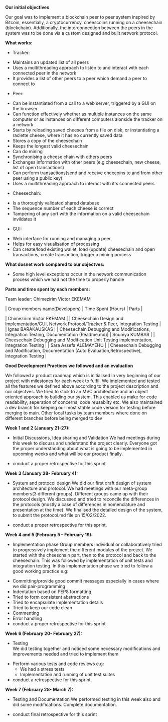 **Our initial objectives**

Our goal was to implement a blockchain peer to peer system inspired by Bitcoin, essentially, a cryptocurrency, cheescoins running on a cheesechain (blockchain). Additionally, the interconnection between the peers in the system was to be done via a custom designed and built network protocol.

**What works:**

- Tracker:

* Maintains an updated list of all peers
* Uses a multithreading approach to listen to and interact with each connected peer in the network
* It provides a list of other peers to a peer which demand a peer to connect to

- Peer:

* Can be instantiated from a call to a web server, triggered by a GUI on the browser
* Can function effectively whether as multiple instances on the same computer or as instances on different computers alonside the tracker on a network
* Starts by reloading saved cheeses from a file on disk, or instantiating a raclette cheese, where it has no currently saved data
* Stores a copy of the cheesechain
* Keeps the longest valid cheesechain
* Can do mining
* Synchronising a cheese chain with others peers
* Exchanges information with other peers (e.g cheesechain, new cheese, list of open transactions)
* Can perform transactions(send and receive cheecoins to and from other peer using a public key)
* Uses a multithreading approach to interact with it's connected peers

- Cheesechain:

* Is a thoroughly validated shared database
* The sequence number of each cheese is correct
* Tampering of any sort with the information on a valid cheesechain invildates it

- GUI:

* Web interface for running and managing a peer
* Helps for easy visualisation of processing
* Can create/load existing wallet, load (update) cheesechain and open transactions, create transaction, trigger a mining process

**What dosnet work compared to our objectves:**

- Some high level exceptions occur in the network communication process which we had not the time to properly handle

**Parts and time spent by each members:**

Team leader: Chimezirim Victor EKEMAM

| Group members name(Developers) | Time Spent (Hours) | Parts |

| Chimezirim Victor EKEMAM | | Cheesechain Design and Implementation/GUI, Network Protocol/Tracker & Peer, Integration Testing |
| Ignas BARAKAUSKAS | | Cheesechain Debugging and Modifications, Integration Testing, Documentation (Readme.md)|
| Soumya KUMBAR | | Cheesechain Debugging and Modification Unit Testing implementation, Integration Testing |
| Sara Assefa ALEMAYEHU | | Cheesechain Debugging and Modification, Documentation (Auto Evaluation,Retrospective), Integration Testing |

**Good Development Practices we followed and an evaluation**

We followed a product roadmap which is initialised in very beginning of our project with milestones for each week to fulfil. We implemented and tested all the features we defined above according to the project description and our objectves. We tried to stick to an MVC architecture and an object oriented approach to building our system. This enabled us make for code readability, seperation of concerns, code reusabilty etc. We also maintained a dev branch for keeping our most stable code version for testing before merging to main. Other local tasks by team members where done on different branches before being merged to dev

**Week 1 and 2 (January 21-27):**

- Initial Discussions, Idea sharing and Validation
  We had meetings during this week to discuss and understand the project clearly. Everyone got the proper understanding about what is going to be implemented in upcoming weeks and what will be our product finally.

* conduct a proper retrospective for this sprint.

**Week 3 (January 28- February 4):**

- System and protocol design
  We did our first draft design of system architecture and protocol. We had meetings with our meta-group members(3 different groups). Different groups came up with their protocol design. We discussed and tried to reconcile the differences in the protocols (mostly a case of differences in nomenclature and presentation at the time). We finalised the detailed design of the system, to submit the protocol.md file on 15/02/2022.

* conduct a proper retrospective for this sprint.

**Week 4 and 5 (February 5 – February 19):**

- Implementation phase
  Group members individual or collaboratively tried to progressively implement the different modules of the project. We started with the cheeschain part, then to the protocol and back to the cheesechain. This was followed by implementation of unit tests and integration testing. In this implementation phase we tried to follow a good working practice e.g:

* Committing/provide good commit messages especially in cases where we did pair-programming
* Indentation based on PEP8 formatting
* Tried to form consistent abstractions
* Tried to encapsulate implementation details
* Tried to keep our code clean
* Commenting
* Error handling
* conduct a proper retrospective for this sprint

**Week 6 (February 20- February 27):**

- Testing  
  We did testing together and noticed some necessary modifications and improvements needed and tried to implement them

* Perform various tests and code reviews e.g:
  - We had a stress tests
  - Implementation and running of unit test suites
* conduct a retrospective for this sprint.

**Week 7 (February 28- March 7):**

- Testing and Documentation
  We performed testing in this week also and did some modifications. Complete documentation.

* conduct final retrospective for this sprint

